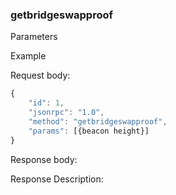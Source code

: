 ### getbridgeswapproof

Parameters

Example

Request body:
 
```javascript
{
    "id": 1,
    "jsonrpc": "1.0",
    "method": "getbridgeswapproof",
    "params": [{beacon height}]
}
```

Response body:

Response Description:
